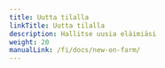 ```yaml
---
title: Uutta tilalla
linkTitle: Uutta tilalla
description: Hallitse uusia eläimiäsi
weight: 20
manualLink: /fi/docs/new-on-farm/
---
```

<script>
  window.location.href = "/fi/docs/new-on-farm/";
</script>
